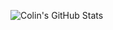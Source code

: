 ![Colin's GitHub Stats]([https://github-readme-stats.vercel.app/api?username=nanosplitter&show_icons=true&theme=github_dark](https://github-readme-stats.vercel.app/api?username=nanosplitter&show_icons=true&theme=transparent&hide_rank=true))


<!--
**Nanosplitter/Nanosplitter** is a ✨ _special_ ✨ repository because its `README.md` (this file) appears on your GitHub profile.

Here are some ideas to get you started:

- 🔭 I’m currently working on ...
- 🌱 I’m currently learning ...
- 👯 I’m looking to collaborate on ...
- 🤔 I’m looking for help with ...
- 💬 Ask me about ...
- 📫 How to reach me: ...
- 😄 Pronouns: ...
- ⚡ Fun fact: ...
-->
